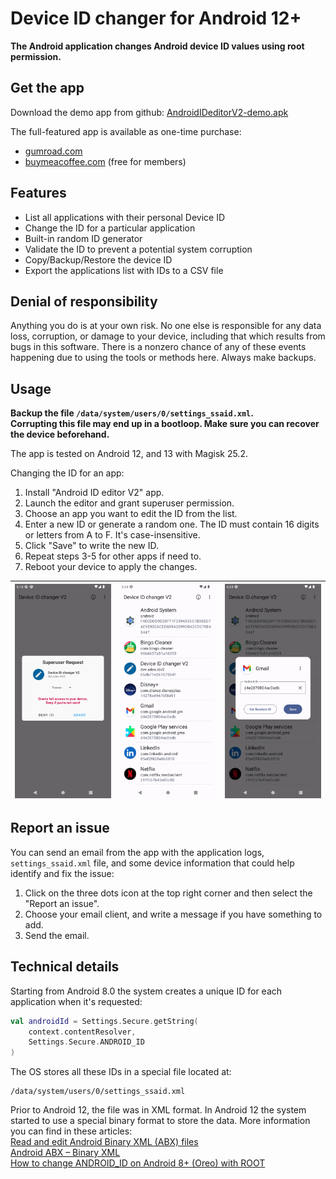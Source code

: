 # Device ID changer for Android 12+

**The Android application changes Android device ID values using root permission.**

## Get the app

Download the demo app from github: [AndroidIDeditorV2-demo.apk](https://github.com/sdex/AndroidIDeditorV2/releases/tag/demo)

The full-featured app is available as one-time purchase: 
- [gumroad.com](http://bit.ly/3RXsSbY)
- [buymeacoffee.com](http://bit.ly/3YKEt01) (free for members)

## Features
- List all applications with their personal Device ID
- Change the ID for a particular application
- Built-in random ID generator
- Validate the ID to prevent a potential system corruption
- Copy/Backup/Restore the device ID
- Export the applications list with IDs to a CSV file

## Denial of responsibility

Anything you do is at your own risk. No one else is responsible for any data loss, corruption, or damage to your device, including that which results from bugs in this software. There is a nonzero chance of any of these events happening due to using the tools or methods here. Always make backups. 

## Usage 

**Backup the file `/data/system/users/0/settings_ssaid.xml`. \
Corrupting this file may end up in a bootloop. Make sure you can recover the device beforehand.** 

The app is tested on Android 12, and 13 with Magisk 25.2.

Changing the ID for an app: 
1. Install "Android ID editor V2" app.
2. Launch the editor and grant superuser permission. 
3. Choose an app you want to edit the ID from the list. 
4. Enter a new ID or generate a random one. The ID must contain 16 digits or letters from A to F. It's case-insensitive. 
5. Click "Save" to write the new ID. 
6. Repeat steps 3-5 for other apps if need to. 
7. Reboot your device to apply the changes. 

| ![Screenshot_20230225_081840.png](Screenshot_20230225_081840.png) | ![Screenshot_20230225_083431.png](Screenshot_20230225_083431.png) | ![Screenshot_20230225_083454.png](Screenshot_20230225_083454.png) |
|---|---|---|

## Report an issue

You can send an email from the app with the application logs, `settings_ssaid.xml` file, and some device information that could help identify and fix the issue:
1. Click on the three dots icon at the top right corner and then select the "Report an issue". 
2. Choose your email client, and write a message if you have something to add. 
3. Send the email. 

## Technical details

Starting from Android 8.0 the system creates a unique ID for each application when it's requested:

```kotlin
val androidId = Settings.Secure.getString(  
    context.contentResolver,  
    Settings.Secure.ANDROID_ID  
)
```

The OS stores all these IDs in a special file located at: 

```
/data/system/users/0/settings_ssaid.xml
```

Prior to Android 12, the file was in XML format. In Android 12 the system started to use a special binary format to store the data. 
More information you can find in these articles: \
[Read and edit Android Binary XML (ABX) files](https://blog.sdex.dev/ABX/) \
[Android ABX – Binary XML](https://www.cclsolutionsgroup.com/post/android-abx-binary-xml) \
[How to change ANDROID_ID on Android 8+ (Oreo) with ROOT](https://medium.com/@sdex/how-to-change-android-id-on-oreo-with-root-a71ebbc38cec) 
